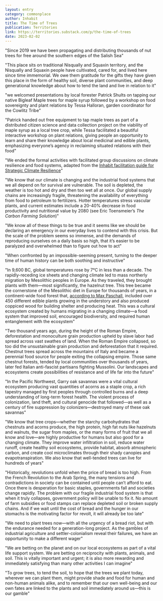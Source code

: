 ```yaml
---
layout: entry
category: commonplace
author: Inhabit
title: The Time of Trees
publication: Territories
link: https://territories.substack.com/p/the-time-of-trees
date: 2023-02-02
---
```


"Since 2019 we have been propagating and distributing thousands of nut trees for free around the southern edges of the Salish Sea"

"This place sits on traditional Nisqually and Squaxin territory, and the Nisqually and Squaxin people have cultivated, cared for, and lived here since time immemorial. We owe them gratitude for the gifts they have given this place in the form of healthy soil, diverse plant communities, and deep generational knowledge about how to tend the land and live in relation to it"

"we welcomed presentations by local forester Patrick Shults on tapping our native Bigleaf Maple trees for maple syrup followed by a workshop on food sovereignty and plant relations by Tessa Halloran, garden coordinator for the Cowlitz Tribe"

"Patrick handed out free equipment to tap maple trees as part of a distributed citizen science and data collection project on the viability of maple syrup as a local tree crop, while Tessa facilitated a beautiful interactive workshop on plant relations, giving people an opportunity to learn and share their knowledge about local medicinal and edible plants, emphasizing everyone’s agency in reclaiming situated relations with their food"

"We ended the formal activities with facilitated group discussions on climate resilience and food systems, adapted from the [Inhabit facilitation guide for Strategic Climate Resilience](https://inhabit.global/tools/group-exercise-for-strategic-climate-resilience)"

"We know that our climate is changing and the industrial food systems that we all depend on for survival are vulnerable. The soil is depleted, the weather is too hot and dry and then too wet all at once. Our global supply chains are increasingly fragile, threatening the availability of everything from food to petroleum to fertilizers. Hotter temperatures stress vascular plants, and current estimates include a 20-40% decrease in food productivity and nutritional value by 2080 (see Eric Toensmeier’s *The Carbon Farming Solution*)"

"We know all of these things to be true and it seems like we should be declaring an emergency in our everyday lives to contend with this crisis. But the scale of the problem seems so immense, and the demands of reproducing ourselves on a daily basis so high, that it’s easier to be paralyzed and overwhelmed than to figure out how to act"

"When confronted by an impossible-seeming present, turning to the deeper time of human history can be both soothing and instructive"

"In 9,600 BC, global temperatures rose by 7°C in less than a decade. The rapidly-receding ice sheets and changing climate led to mass northerly migration by Mesolithic peoples in Europe. As they traveled, they brought plants with them—most significantly, the hazelnut tree. This tree became the cornerstone of the Mesolithic diet in Europe for thousands of years, in a continent-wide food forest that, [according to Max Paschall](https://www.resilience.org/stories/2020-10-08/the-lost-forest-gardens-of-europe/), included over 450 different edible plants growing in the understory and also produced coppiced wood for building shelter and producing heat. This was a cultural ecosystem created by humans migrating in a changing climate—a food system that improved soil, encouraged biodiversity, and required human entanglement with the ecosystem"

"Two thousand years ago, during the height of the Roman Empire, deforestation and monoculture grain production upheld by slave labor had spread across vast swathes of land. When the Roman Empire collapsed, so too did the unsustainable grain production and deforestation that it required. Chestnut trees spread across the mountains of Italy and became a perennial food source for people exiting the collapsing empire. Those same chestnut forests, tended by local communities over thousands of years, later fed Italian anti-fascist partisans fighting Mussolini. Our landscapes and ecosystems create possibilities of resistance and of life far into the future"

"In the Pacific Northwest, Garry oak savannas were a vital cultural ecosystem producing vast quantities of acorns as a staple crop, a rich tapestry managed by first peoples through controlled burns and a deep understanding of long-term forest health. The violent process of colonization, land theft, and cultural genocide that followed—as well as a century of fire suppression by colonizers—destroyed many of these oak savannas"

"We know that tree crops—whether the starchy carbohydrates that chestnuts and acorns produce, the high protein, high fat nuts like hazelnuts and walnuts, the sugar from maples, or the many forms of fruit that we all know and love—are highly productive for humans but also good for a changing climate. They improve water infiltration in soil, reduce water runoff, create healthy soil ecosystems, provide habitat, absorb atmospheric carbon, and create cool microclimates through their shady canopies and evapotranspiration. We also know that well-tended trees can live for hundreds of years"

"Historically, revolutions unfold when the price of bread is too high. From the French Revolution to the Arab Spring, the many tensions and contradictions in society can be contained until people can’t afford to eat. Once there is desperation for basic staples, governments fall and societies change rapidly. The problem with our fragile industrial food system is that when it truly collapses, government policy will be unable to fix it. No amount of farm subsidies or food stamps can replace depleted soil or broken supply chains. And if we wait until the cost of bread and the hunger in our stomachs is the motivating factor for revolt, it will already be too late"

"We need to plant trees now—with all the urgency of a bread riot, but with the endurance needed for a generation-long project. As the gambles of industrial agriculture and settler-colonialism reveal their failures, we have an opportunity to make a different wager"

"We are betting on the planet and on our local ecosystems as part of a vital life support system. We are betting on reciprocity with plants, animals, and soil. This is vitally important and urgent; it is also more rewarding and immediately satisfying than many other activities I can imagine"

"To grow trees, to tend the soil, to hope that the trees we plant today, wherever we can plant them, might provide shade and food for human and non-human animals alike, and to remember that our own well-being and our own fates are linked to the plants and soil immediately around us—this is our gamble"
